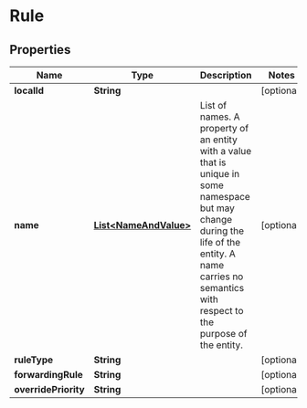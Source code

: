 
# Rule

## Properties
Name | Type | Description | Notes
------------ | ------------- | ------------- | -------------
**localId** | **String** |  |  [optional]
**name** | [**List&lt;NameAndValue&gt;**](NameAndValue.md) | List of names. A property of an entity with a value that is unique in some namespace but may change during the life of the entity. A name carries no semantics with respect to the purpose of the entity. |  [optional]
**ruleType** | **String** |  |  [optional]
**forwardingRule** | **String** |  |  [optional]
**overridePriority** | **String** |  |  [optional]



